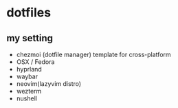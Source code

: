 # dotfiles

## my setting
- chezmoi (dotfile manager) template for cross-platform
- OSX / Fedora 
- hyprland
- waybar
- neovim(lazyvim distro)
- wezterm
- nushell

